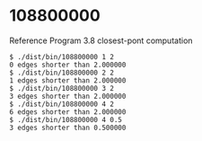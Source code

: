 # 108800000

Reference Program 3.8 closest-pont computation

```console
$ ./dist/bin/108800000 1 2
0 edges shorter than 2.000000
$ ./dist/bin/108800000 2 2
1 edges shorter than 2.000000
$ ./dist/bin/108800000 3 2
3 edges shorter than 2.000000
$ ./dist/bin/108800000 4 2
6 edges shorter than 2.000000
$ ./dist/bin/108800000 4 0.5
3 edges shorter than 0.500000
```
